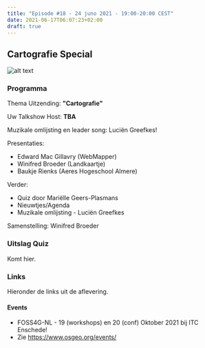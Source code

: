 ```yaml
---
title: "Episode #18 - 24 juno 2021 - 19:00-20:00 CEST"
date: 2021-06-17T06:07:23+02:00
draft: true
---
```


## Cartografie Special

![alt text](/images/episode-0018/poster-dggs-ep18.jpg "Ep 18 Poster")

### Programma

Thema Uitzending: __"Cartografie"__ 

Uw Talkshow Host: __TBA__

Muzikale omlijsting en leader song: Luciën Greefkes! 

Presentaties:

* Edward Mac Gillavry (WebMapper)
* Winifred Broeder (Landkaartje)
* Baukje Rienks (Aeres Hogeschool Almere)
  
Verder: 

* Quiz door Mariëlle Geers-Plasmans
* Nieuwtjes/Agenda
* Muzikale omlijsting - Luciën Greefkes

Samenstelling: Winifred Broeder 
  

### Uitslag Quiz

Komt hier.

### Links

Hieronder de links uit de aflevering.

#### Events
               
* FOSS4G-NL - 19 (workshops) en 20 (conf) Oktober 2021 bij ITC Enschede!
* Zie https://www.osgeo.org/events/
